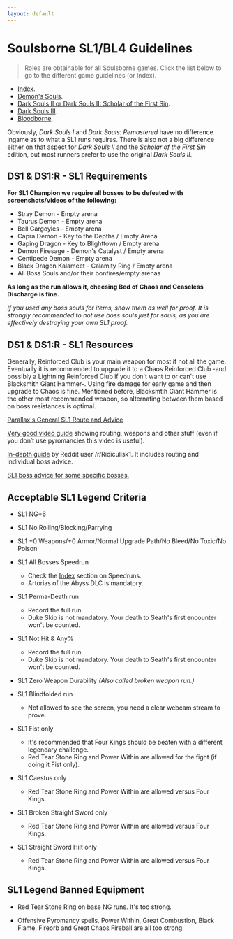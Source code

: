 ```yaml
---
layout: default
---
```


# Soulsborne SL1/BL4 Guidelines
> Roles are obtainable for all Soulsborne games. Click the list below to go to the different game guidelines (or Index).

 * [Index](./index.md).
 * [Demon's Souls](./des.md).
 * [Dark Souls II or Dark Souls II: Scholar of the First Sin](./ds2.md).
 * [Dark Souls III](./ds3.md).
 * [Bloodborne](./bb.md).
 
Obviously, _Dark Souls I_ and _Dark Souls: Remastered_ have no difference ingame as to what a SL1 runs requires. There is also not a big difference either on that aspect for _Dark Souls II_ and the _Scholar of the First Sin_ edition, but most runners prefer to use the original _Dark Souls II_.

## DS1 & DS1:R - SL1 Requirements

**For SL1 Champion we require all bosses to be defeated with screenshots/videos of the following:**

* Stray Demon - Empty arena
* Taurus Demon - Empty arena
* Bell Gargoyles - Empty arena
* Capra Demon - Key to the Depths / Empty Arena
* Gaping Dragon - Key to Blighttown / Empty arena
* Demon Firesage - Demon's Catalyst / Empty arena
* Centipede Demon - Empty arena
* Black Dragon Kalameet - Calamity Ring / Empty arena
* All Boss Souls and/or their bonfires/empty arenas

**As long as the run allows it, cheesing Bed of Chaos and Ceaseless Discharge is fine.**

_If you used any boss souls for items, show them as well for proof. It is strongly recommended to not use boss souls just for souls, as you are effectively destroying your own SL1 proof._


## DS1 & DS1:R - SL1 Resources

Generally, Reinforced Club is your main weapon for most if not all the game. Eventually it is recommended to upgrade it to a Chaos Reinforced Club -and possibly a Lightning Reinforced Club if you don't want to or can't use Blacksmith Giant Hammer-. Using fire damage for early game and then upgrade to Chaos is fine. Mentioned before, Blacksmtih Giant Hammer is the other most recommended weapon, so alternating between them based on boss resistances is optimal.

[Parallax's General SL1 Route and Advice](https://docs.google.com/document/d/10deHvKRrM6seFxEsE7evS8w_wnYR_GOlHaeiU2YCRsI)

[Very good video guide](https://www.youtube.com/watch?v=km6y1bDr52o) showing routing, weapons and other stuff (even if you don’t use pyromancies this video is useful).

[In-depth guide](https://docs.google.com/document/d/1w5J7YqV6Tl60uGN290Uqk0yLFfjojNzskgfOyMjbbeQ) by Reddit user /r/Ridiculisk1. It includes routing and individual boss advice.

[SL1 boss advice for some specific bosses.](https://www.reddit.com/r/onebros/comments/5raro1/get_rekt_gwyn)

## Acceptable SL1 Legend Criteria

- SL1 NG+6

- SL1 No Rolling/Blocking/Parrying

- SL1 +0 Weapons/+0 Armor/Normal Upgrade Path/No Bleed/No Toxic/No Poison

- SL1 All Bosses Speedrun
  - Check the [Index](./index.md) section on Speedruns.
  - Artorias of the Abyss DLC is mandatory.
- SL1 Perma-Death run
  - Record the full run.
  - Duke Skip is not mandatory. Your death to Seath's first encounter won't be counted.
- SL1 Not Hit & Any%
  - Record the full run.
  - Duke Skip is not mandatory. Your death to Seath's first encounter won't be counted.
- SL1 Zero Weapon Durability _(Also called broken weapon run.)_

- SL1 Blindfolded run
  - Not allowed to see the screen, you need a clear webcam stream to prove.
  
- SL1 Fist only
  - It's recommended that Four Kings should be beaten with a different legendary challenge.
  - Red Tear Stone Ring and Power Within are allowed for the fight (if doing it Fist only).
  
- SL1 Caestus only
  - Red Tear Stone Ring and Power Within are allowed versus Four Kings.
  
- SL1 Broken Straight Sword only
  - Red Tear Stone Ring and Power Within are allowed versus Four Kings.
  
- SL1 Straight Sword Hilt only
  - Red Tear Stone Ring and Power Within are allowed versus Four Kings.
  
## SL1 Legend Banned Equipment

* Red Tear Stone Ring on base NG runs. It's too strong.

* Offensive Pyromancy spells. Power Within, Great Combustion, Black Flame, Fireorb and Great Chaos Fireball are all too strong.
